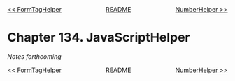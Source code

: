 <div>
<div style='float: left'><a href='ch133-formtaghelper.md'>&lt;&lt; FormTagHelper</a></div>
<div style='float: right'><a href='ch135-numberhelper.md'>NumberHelper &gt;&gt;</a></div>
<div style='float: inline-auto;text-align:center'><a href='README.md'>README</a></div>
<div style="clear: both"></div>
</div>

# Chapter 134. JavaScriptHelper

*Notes forthcoming*

<div>
<div style='float: left'><a href='ch133-formtaghelper.md'>&lt;&lt; FormTagHelper</a></div>
<div style='float: right'><a href='ch135-numberhelper.md'>NumberHelper &gt;&gt;</a></div>
<div style='float: inline-auto;text-align:center'><a href='README.md'>README</a></div>
<div style="clear: both"></div>
</div>
